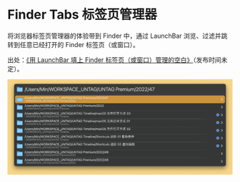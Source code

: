 # Finder Tabs 标签页管理器

将浏览器标签页管理器的体验带到 Finder 中，通过 LaunchBar 浏览、过滤并跳转到任意已经打开的 Finder 标签页（或窗口）。

出处：[《用 LaunchBar 填上 Finder 标签页（或窗口）管理的空白》](https://utgd.net)（发布时间未定）。

![title](img.jpeg)